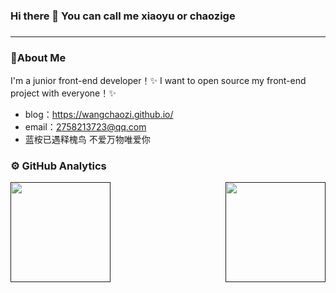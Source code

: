 ### Hi there 👋 You can call me xiaoyu or chaozige

### <hr>

### 🌱About Me

I'm a junior front-end developer！✨
I want to open source my front-end project with everyone！✨

- blog：https://wangchaozi.github.io/
- email：2758213723@qq.com
- 蓝桉已遇释槐鸟 不爱万物唯爱你

### ⚙️ GitHub Analytics

<p style="display: flex;justify-content: space-between;">
  <a href=""> 
    <img height="160px" src="https://github-readme-stats.vercel.app/api?username=wangchaozi&show_icons=true&theme=dracula" />
  </a>
  <a href=""> 
    <img height="160px" src="https://github-readme-stats.vercel.app/api/top-langs/?username=wangchaozi&show_icons=true&layout=compact&theme=dracula"/>
  </a>
</p>

<!--
**wangchaozi/wangchaozi** is a ✨ _special_ ✨ repository because its `README.md` (this file) appears on your GitHub profile.

Here are some ideas to get you started:

- 🔭 I’m currently working on ...
- 🌱 I’m currently learning ...
- 👯 I’m looking to collaborate on ...
- 🤔 I’m looking for help with ...
- 💬 Ask me about ...
- 📫 How to reach me: ...
- 😄 Pronouns: ...
- ⚡ Fun fact: ...
-->
